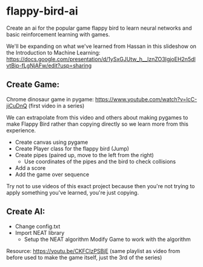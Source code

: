 # flappy-bird-ai
Create an ai for the popular game flappy bird to learn neural networks and basic reinforcement learning with games.

We'll be expanding on what we've learned from Hassan in this slideshow on the Introduction to Machine Learning: https://docs.google.com/presentation/d/1ySxGJUtw_h__lznZO3IgjoEH2n5dlvtBip-fLgNjAFw/edit?usp=sharing

## Create Game:

Chrome dinosaur game in pygame: https://www.youtube.com/watch?v=lcC-jiCuDnQ (first video in a series) 

We can extrapolate from this video and others about making pygames to make Flappy Bird rather than copying directly so we learn more from this experience.  

- Create canvas using pygame
- Create Player class for the flappy bird (Jump)
- Create pipes (paired up, move to the left from the right)
  - Use coordinates of the pipes and the bird to check collisions
- Add a score
- Add the game over sequence

Try not to use videos of this exact project because then you're not trying to apply something you've learned, you're just copying.

## Create AI:


- Change config.txt
- Import NEAT library
  - Setup the NEAT algorithm
Modify Game to work with the algorithm

Resource: https://youtu.be/CKFCIzPSBjE (same playlist as video from before used to make the game itself, just the 3rd of the series)
